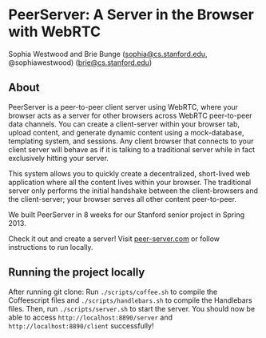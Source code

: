 # PeerServer: A Server in the Browser with WebRTC
Sophia Westwood and Brie Bunge
(sophia@cs.stanford.edu, @sophiawestwood) (brie@cs.stanford.edu)

## About
PeerServer is a peer-to-peer client server using WebRTC, where your browser acts as a server for other browsers across WebRTC peer-to-peer data channels. You can create a client-server within your browser tab, upload content, and generate dynamic content using a mock-database, templating system, and sessions. Any client browser that connects to your client server will behave as if it is talking to a traditional server while in fact exclusively hitting your server.

This system allows you to quickly create a decentralized, short-lived web application where all the content lives within your browser. The traditional server only performs the initial handshake between the client-browsers and the client-server; your browser serves all other content peer-to-peer.

We built PeerServer in 8 weeks for our Stanford senior project in Spring 2013.

Check it out and create a server! Visit [peer-server.com](http://www.peer-server.com) or follow instructions to run locally.

## Running the project locally
After running git clone:
Run `./scripts/coffee.sh` to compile the Coffeescript files and `./scripts/handlebars.sh` to compile the Handlebars files. Then, run  `./scripts/server.sh` to start the server. You should now be able to access `http://localhost:8890/server` and `http://localhost:8890/client` successfully!


